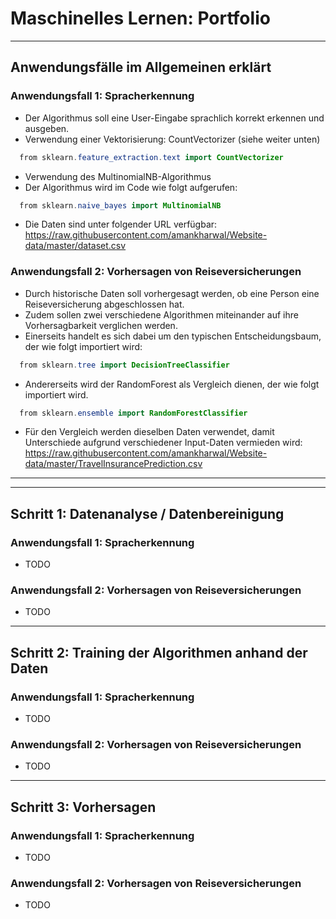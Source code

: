 # Maschinelles Lernen: Portfolio

---

## Anwendungsfälle im Allgemeinen erklärt

### Anwendungsfall 1: Spracherkennung

- Der Algorithmus soll eine User-Eingabe sprachlich korrekt erkennen und ausgeben.
- Verwendung einer Vektorisierung: CountVectorizer (siehe weiter unten)
```java
  from sklearn.feature_extraction.text import CountVectorizer
```
- Verwendung des MultinomialNB-Algorithmus
- Der Algorithmus wird im Code wie folgt aufgerufen:
```java
  from sklearn.naive_bayes import MultinomialNB
```
- Die Daten sind unter folgender URL verfügbar: https://raw.githubusercontent.com/amankharwal/Website-data/master/dataset.csv

### Anwendungsfall 2: Vorhersagen von Reiseversicherungen

- Durch historische Daten soll vorhergesagt werden, ob eine Person eine Reiseversicherung abgeschlossen hat.
- Zudem sollen zwei verschiedene Algorithmen miteinander auf ihre Vorhersagbarkeit verglichen werden.
- Einerseits handelt es sich dabei um den typischen Entscheidungsbaum, der wie folgt importiert wird:
```java
  from sklearn.tree import DecisionTreeClassifier
```
- Andererseits wird der RandomForest als Vergleich dienen, der wie folgt importiert wird.
```java
  from sklearn.ensemble import RandomForestClassifier
```
- Für den Vergleich werden dieselben Daten verwendet, damit Unterschiede aufgrund verschiedener Input-Daten vermieden wird: https://raw.githubusercontent.com/amankharwal/Website-data/master/TravelInsurancePrediction.csv

---
---

## Schritt 1: Datenanalyse / Datenbereinigung

### Anwendungsfall 1: Spracherkennung

- TODO

### Anwendungsfall 2: Vorhersagen von Reiseversicherungen

- TODO

---

## Schritt 2: Training der Algorithmen anhand der Daten

### Anwendungsfall 1: Spracherkennung

- TODO

### Anwendungsfall 2: Vorhersagen von Reiseversicherungen

- TODO

---

## Schritt 3: Vorhersagen


### Anwendungsfall 1: Spracherkennung

- TODO

### Anwendungsfall 2: Vorhersagen von Reiseversicherungen

- TODO


